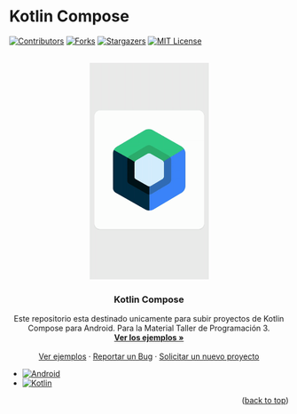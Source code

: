<a id="readme-top"></a>
# Kotlin Compose

[![Contributors][contributors-shield]][contributors-url]
[![Forks][forks-shield]][forks-url]
[![Stargazers][stars-shield]][stars-url]
[![MIT License][license-shield]][license-url]

<!-- PROJECT LOGO -->
<br />
<div align="center">
  <a href="https://github.com/ORT-Argentina/kotlin-compose">
    <img src="_resources/logo-compose.gif" alt="Compose" width="215" height="390">
  </a>

  <h3 align="center">Kotlin Compose</h3>

  <p align="center">
    Este repositorio esta destinado unicamente para subir proyectos de Kotlin Compose para Android. Para la Material Taller de Programación 3.
    <br />
    <a href="https://github.com/ORT-Argentina/kotlin-compose"><strong>Ver los ejemplos »</strong></a>
    <br />
    <br />
    <a href="https://github.com/ORT-Argentina/kotlin-compose">Ver ejemplos</a>
    ·
    <a href="https://github.com/ORT-Argentina/kotlin-compose/issues/new?labels=bug&template=bug-report---.md">Reportar un Bug</a>
    ·
    <a href="https://github.com/ORT-Argentina/kotlin-compose/issues/new?labels=enhancement&template=feature-request---.md">Solicitar un nuevo proyecto</a>
  </p>
</div>


* [![Android][Android-logo]][Android-url]
* [![Kotlin][kotlinlang.org]][Kotlin-url]

<!-- MARKDOWN LINKS & IMAGES -->
<!-- https://www.markdownguide.org/basic-syntax/#reference-style-links -->
[contributors-shield]: https://img.shields.io/github/contributors/ORT-Argentina/kotlin-compose.svg?style=for-the-badge
[contributors-url]: https://github.com/ORT-Argentina/kotlin-compose/graphs/contributors
[forks-shield]: https://img.shields.io/github/forks/ORT-Argentina/kotlin-compose.svg?style=for-the-badge
[forks-url]: https://github.com/ORT-Argentina/kotlin-compose/network/members
[stars-shield]: https://img.shields.io/github/stars/ORT-Argentina/kotlin-compose.svg?style=for-the-badge
[stars-url]: https://github.com/ORT-Argentina/kotlin-compose/stargazers
[license-shield]: https://img.shields.io/github/license/ORT-Argentina/kotlin-compose.svg?style=for-the-badge
[license-url]: https://github.com/ORT-Argentina/kotlin-compose/blob/master/LICENSE.txt
[Android-logo]: https://img.shields.io/badge/Android-FFFFFF?style=for-the-badge&logo=android
[Android-url]: https://developer.android.com/
[Kotlin-url]: https://kotlinlang.org/docs/getting-started.html
[kotlinlang.org]: https://img.shields.io/badge/Kotlin-000000?style=for-the-badge&logo=kotlin

<p align="right">(<a href="#readme-top">back to top</a>)</p>